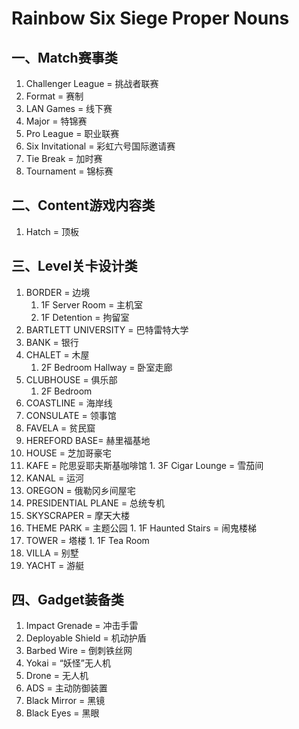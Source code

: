 **Rainbow Six Siege Proper Nouns**
==================================
 
 一、Match赛事类
 -------------------
 
 1. Challenger League = 挑战者联赛
 2. Format = 赛制
 3. LAN Games = 线下赛
 4. Major = 特锦赛
 5. Pro League = 职业联赛
 6. Six Invitational = 彩虹六号国际邀请赛
 7. Tie Break = 加时赛
 8. Tournament = 锦标赛
 
 二、Content游戏内容类
 --------------------
 
 1. Hatch = 顶板
 
 三、Level关卡设计类
 ------------------
 
 1. BORDER = 边境
    1. 1F Server Room = 主机室
    2. 1F Detention = 拘留室
 2. BARTLETT UNIVERSITY = 巴特雷特大学
 3. BANK = 银行
 4. CHALET = 木屋
    1. 2F Bedroom Hallway = 卧室走廊
 5. CLUBHOUSE = 俱乐部
    1. 2F Bedroom
 6. COASTLINE = 海岸线
 7. CONSULATE = 领事馆
 8. FAVELA = 贫民窟
 9. HEREFORD BASE= 赫里福基地
 10. HOUSE = 芝加哥豪宅
 11. KAFE = 陀思妥耶夫斯基咖啡馆
    1. 3F Cigar Lounge = 雪茄间
 12. KANAL = 运河
 13. OREGON = 俄勒冈乡间屋宅
 14. PRESIDENTIAL PLANE = 总统专机
 15. SKYSCRAPER = 摩天大楼
 16. THEME PARK = 主题公园
    1. 1F Haunted Stairs = 闹鬼楼梯
 17. TOWER = 塔楼
    1. 1F Tea Room
 18. VILLA = 别墅
 19. YACHT = 游艇

 四、Gadget装备类
 ----------------
 
 1. Impact Grenade = 冲击手雷
 2. Deployable Shield = 机动护盾
 3. Barbed Wire = 倒刺铁丝网
 4. Yokai = “妖怪”无人机
 5. Drone = 无人机
 6. ADS = 主动防御装置
 7. Black Mirror = 黑镜
 8. Black Eyes = 黑眼
